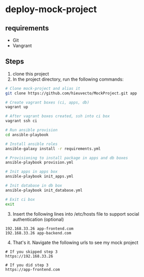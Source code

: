 # deploy-mock-project

## requirements
- Git
- Vangrant

## Steps

1. clone this project
2. In the project directory, run the following commands:

```bash
# Clone mock-project and alias it
git clone https://github.com/hieuvecto/MockProject.git app

# Create vagrant boxes (ci, apps, db)
vagrant up

# After vagrant boxes created, ssh into ci box
vagrant ssh ci

# Run ansible provision
cd ansible-playbook

# Install ansible roles
ansible-galaxy install -r requirements.yml

# Provisioning to install package in apps and db boxes
ansible-playbook provision.yml

# Init apps in apps box
ansible-playbook init_apps.yml

# Init database in db box
ansible-playbook init_database.yml

# Exit ci box
exit
```

3. Insert the following lines into /etc/hosts file to support social authentication (optional)

```
192.168.33.26 app-frontend.com
192.168.33.26 app-backend.com
```
4. That's it. Navigate the following urls to see my mock project

```
# If you skipped step 3
https://192.168.33.26

# If you did step 3
https://app-frontend.com